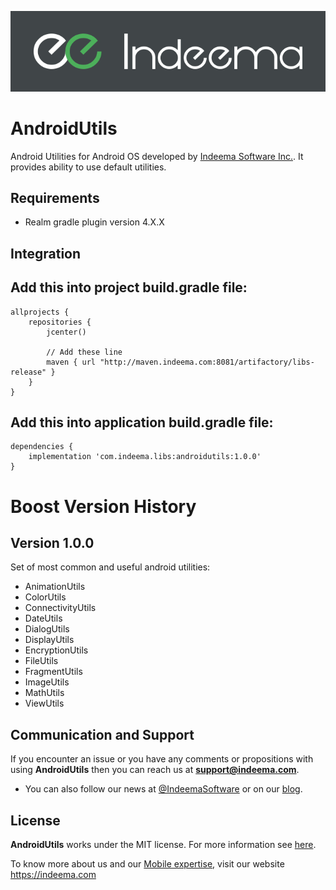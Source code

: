 ![LOGO](https://github.com/IndeemaSoftware/EEAndroidRealmBrowser/blob/assets/indeema_logo.jpg?raw=true)
# AndroidUtils

Android Utilities for Android OS developed by [Indeema Software Inc.](https://indeema.com/). It provides ability to use default utilities.

## Requirements

- Realm gradle plugin version 4.X.X


## Integration

## Add this into project build.gradle file:
```
allprojects {
    repositories {
        jcenter()

        // Add these line
        maven { url "http://maven.indeema.com:8081/artifactory/libs-release" }
    }
}
```

## Add this into application build.gradle file:
```
dependencies {
    implementation 'com.indeema.libs:androidutils:1.0.0'
}
```

# Boost Version History

## Version 1.0.0

Set of most common and useful android utilities:

- AnimationUtils
- ColorUtils
- ConnectivityUtils
- DateUtils
- DialogUtils
- DisplayUtils
- EncryptionUtils
- FileUtils
- FragmentUtils
- ImageUtils
- MathUtils
- ViewUtils

## Communication and Support
If you encounter an issue or you have any comments or propositions with using **AndroidUtils** then you can reach us at **support@indeema.com**.

- You can also follow our news at [@IndeemaSoftware](https://twitter.com/IndeemaSoftware) or on our [blog](https://indeema.com/blog).

## License
**AndroidUtils** works under the MIT license. For more information see [here](https://github.com/IndeemaSoftware/AndroidUtils/blob/master/LICENSE).

To know more about us and our [Mobile expertise](https://indeema.com/services/mobiledevelopment), visit our website https://indeema.com
